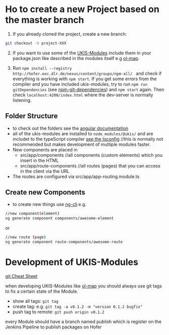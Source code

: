 # Ho to create a new Project based on the master branch

1. If you already cloned the project, create a new branch:
```bash
git checkout -b project-XXX
```

2. If you want to use some of the [UKIS-Modules](http://git.ukis.eoc.dlr.de/projects/MOFRO) include them in your package.json like described in the modules itself e.g [ol-map](http://git.ukis.eoc.dlr.de/projects/MOFRO/repos/map_ol4/browse).

3. Run ``npm install --registry http://hofer.eoc.dlr.de/nexus/content/groups/npm-all/ `` and check if everything is working with ``npm start``. If you get some errors from the compiler and you have included ukis-modules, try to run ``npm run gitDependencies`` (see [npm-git-dependencies](http://git.ukis.eoc.dlr.de/projects/ADMIN/repos/npm-git-dependencies/browse)) and ``npm start`` again.
Then check ``localhost:4200/index.html`` where the dev-server is normally listening.

## Folder Structure 
- to check out the folders see the [angular documentation](https://angular.io/guide/quickstart#the-src-folder)
- all of the ukis-modules are installed to ``node_modules/@ukis/`` and are includet to the typeScript compiler [see the tsconfig](http://git.ukis.eoc.dlr.de/projects/MOFRO/repos/frontend/browse/src/tsconfig.app.json) //this is normally not recommended but makes development of multiple modules faster.
- New components are placed in
    - src/app/components //all components (custom elements) which you insert in the HTML
    - src/app/route-components //all routes (pages) that you can access in the client via the URL
- The routes are configured via src/app/app-routing.module.ts


## Create new Components
- to create new things use [ng-cli](https://github.com/angular/angular-cli/wiki) e.g.

```bash
//new component(element)
ng generate component components/awesome-element
```
or
```bash
//new route (page)
ng generate component route-components/awesome-route
```

# Development of UKIS-Modules
[git Cheat Sheet](https://wiki.dlr.de/display/DFDGZS/Git+Cheat+Sheet)

when developing UKIS-Modules like [ol-map](http://git.ukis.eoc.dlr.de/projects/MOFRO/repos/map_ol4/browse) you should always use git tags to fix a certain state of the Module.
- show all tags: `git tag`
- create tag: e.g. `git tag -a v0.1.2 -m "version 0.1.2 bugfix"`
- push tag to remote: `git push origin v0.1.2`

every Module should have a branch named publish which is register on the Jenkins Pipeline to publish packages on Hofer


